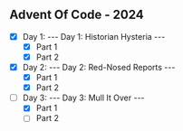 ## Advent Of Code - 2024

- [X] Day 1: --- Day 1: Historian Hysteria ---
  - [X] Part 1
  - [x] Part 2 
- [X] Day 2: --- Day 2: Red-Nosed Reports ---
  - [X] Part 1
  - [X] Part 2
- [ ] Day 3: --- Day 3: Mull It Over ---
  - [X] Part 1
  - [ ] Part 2
